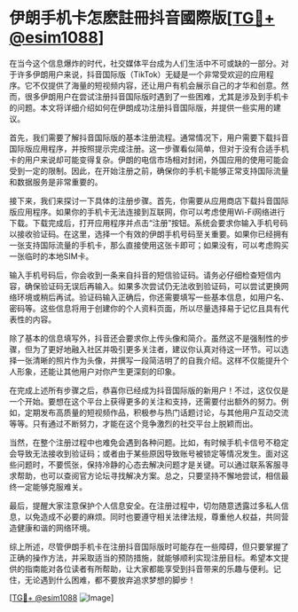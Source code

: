 # 伊朗手机卡怎麽註冊抖音國際版[[TG💪+ @esim1088](https://t.me/s/esim1088)]

在当今这个信息爆炸的时代，社交媒体平台成为人们生活中不可或缺的一部分。对于许多伊朗用户来说，抖音国际版（TikTok）无疑是一个非常受欢迎的应用程序。它不仅提供了海量的短视频内容，还让用户有机会展示自己的才华和创意。然而，很多伊朗用户在尝试注册抖音国际版时遇到了一些困难，尤其是涉及到手机卡的问题。本文将详细介绍如何在伊朗成功注册抖音国际版，并提供一些实用的建议。

首先，我们需要了解抖音国际版的基本注册流程。通常情况下，用户需要下载抖音国际版应用程序，并按照提示完成注册。这一步骤看似简单，但对于没有合适手机卡的用户来说却可能变得复杂。伊朗的电信市场相对封闭，外国应用的使用可能会受到一定的限制。因此，在开始注册之前，确保你的手机卡能够正常支持国际流量和数据服务是非常重要的。

接下来，我们来探讨一下具体的注册步骤。首先，你需要从应用商店下载抖音国际版应用程序。如果你的手机卡无法连接到互联网，你可以考虑使用Wi-Fi网络进行下载。下载完成后，打开应用程序并点击“注册”按钮。系统会要求你输入手机号码以接收验证码。在这里，选择一个有效的伊朗手机号码至关重要。如果你已经拥有一张支持国际流量的手机卡，那么直接使用这张卡即可；如果没有，可以考虑购买一张临时的本地SIM卡。

输入手机号码后，你会收到一条来自抖音的短信验证码。请务必仔细检查短信内容，确保验证码无误后再输入。如果多次尝试仍无法收到验证码，可以尝试更换网络环境或稍后再试。验证码输入正确后，你还需要填写一些基本信息，如用户名、密码等。这些信息将用于创建你的个人资料页面，所以尽量选择易于记忆且具有代表性的内容。

除了基本的信息填写外，抖音还会要求你上传头像和简介。虽然这不是强制性的步骤，但为了更好地融入社区并吸引更多关注者，建议你认真对待这一环节。可以选择一张清晰的照片作为头像，并撰写一段简洁明了的自我介绍。这样不仅能提升个人形象，还能让其他用户对你产生更深刻的印象。

在完成上述所有步骤之后，恭喜你已经成为抖音国际版的新用户！不过，这仅仅是一个开始。要想在这个平台上获得更多的关注和支持，还需要付出额外的努力。例如，定期发布高质量的短视频作品，积极参与热门话题讨论，与其他用户互动交流等等。只有通过不断努力，才能在这个竞争激烈的社交平台上脱颖而出。

当然，在整个注册过程中也难免会遇到各种问题。比如，有时候手机卡信号不稳定会导致无法接收到验证码；或者由于某些原因导致账号被锁定等情况发生。面对这些问题时，不要慌张，保持冷静的心态去解决问题才是关键。可以通过联系客服寻求帮助，也可以查阅官方论坛寻找解决方案。总之，只要坚持不懈地尝试，相信最终一定能够克服难关。

最后，提醒大家注意保护个人信息安全。在注册过程中，切勿随意透露过多私人信息，以免造成不必要的麻烦。同时也要遵守相关法律法规，尊重他人权益，共同营造健康和谐的网络环境。

综上所述，尽管伊朗手机卡在注册抖音国际版时可能存在一些障碍，但只要掌握了正确的操作方法，并采取适当的预防措施，就能够顺利实现注册目标。希望本文提供的指南能对各位读者有所帮助，让大家都能享受到抖音带来的乐趣与便利。记住，无论遇到什么困难，都不要放弃追求梦想的脚步！

[[TG💪+ @esim1088](https://t.me/s/esim1088) ![Image](https://i.postimg.cc/4NQfJmqS/Snipaste-2025-05-13-00-14-12.png)]